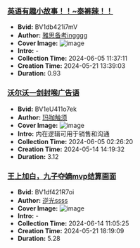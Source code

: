 ### [英语有趣小故事！！~泰裤辣！！](https://www.bilibili.com/video/BV1db421i7mV)
- **Bvid:** BV1db421i7mV
- **Author:** [雅思备考ingggg](https://space.bilibili.com/576054756)
- **Cover Image:** ![image](http://i0.hdslb.com/bfs/archive/7cb7ba83c8823f9e6c58125cba33528eed7d125d.jpg)
- **Intro:** -
- **Collection Time:** 2024-06-05 11:37:11
- **Creation Time:** 2024-05-21 13:39:03
- **Duration:** 0.93

### [沃尔沃一剑封喉广告语](https://www.bilibili.com/video/BV1eU411o7ek)
- **Bvid:** BV1eU411o7ek
- **Author:** [玛咖触须](https://space.bilibili.com/20859589)
- **Cover Image:** ![image](http://i1.hdslb.com/bfs/archive/e750bdb29b395a78f36a4dab5ea596cd319fcc4c.jpg)
- **Intro:** 内在逻辑可用于销售和沟通
- **Collection Time:** 2024-06-05 02:26:20
- **Creation Time:** 2024-05-14 14:19:32
- **Duration:** 3.12

### [王上加白，九子夺嫡mvp结算画面](https://www.bilibili.com/video/BV1df421R7oi)
- **Bvid:** BV1df421R7oi
- **Author:** [逆光ssss](https://space.bilibili.com/364127438)
- **Cover Image:** ![image](http://i2.hdslb.com/bfs/archive/29fc19c6a8626e9a658d1e36024450cedd0b96cc.jpg)
- **Intro:** -
- **Collection Time:** 2024-06-14 11:05:25
- **Creation Time:** 2024-05-21 18:19:09
- **Duration:** 5.28


